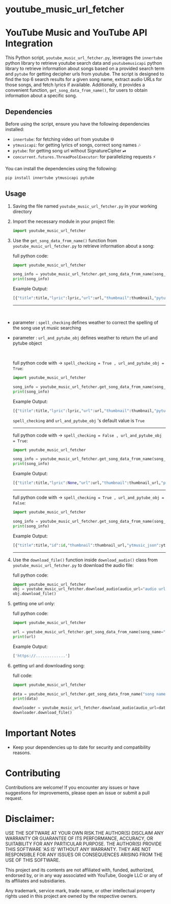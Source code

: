 # youtube_music_url_fetcher

# YouTube Music and YouTube API Integration

This Python script, `youtube_music_url_fetcher.py`, leverages the `innertube` python library to retrieve youtube search data and `youtubemusicapi` python library to retrieve information about songs based on a provided search term and `pytube` for getting decipher urls from youtube. The script is designed to find the top 6 search results for a given song name, extract audio URLs for those songs, and fetch lyrics if available. Additionally, it provides a convenient function, `get_song_data_from_name()`, for users to obtain information about a specific song.

## Dependencies

Before using the script, ensure you have the following dependencies installed:

- `innertube`: for fetching video url from youtube 🌐
- `ytmusicapi`: for getting lyrics of songs, correct song names 🎶
- `pytube`: for getting song url without SignatureCipher ⏯
- `concurrent.futures.ThreadPoolExecutor`: for parallelizing requests ⚡

You can install the dependencies using the following:

```bash
pip install innertube ytmusicapi pytube
```

## Usage
1. Saving the file named `youtube_music_url_fetcher.py` in your working directory
   
2. Import the necessary module in your project file:

   ```python
   import youtube_music_url_fetcher
   ```
   
3. Use the `get_song_data_from_name()` function from `youtube_music_url_fetcher.py` to retrieve information about a song:

   full python code: 
   ```python
   import youtube_music_url_fetcher

   song_info = youtube_music_url_fetcher.get_song_data_from_name(song_name="song name ")
   print(song_info)
   ```

   Example Output:
   
   ```python
   [{"title":title,"lyric":lyric,"url":url,"thumbnail":thumbnail,"pytube_obj":pytube_obj}]
   ```
   
   ***
   <br>
   
- parameter : `spell_checking` defines weather to correct the spelling of the song use yt music searching 

- parameter : `url_and_pytube_obj` defines weather to return the url and pytube object

   <br>

   full python code with -> `spell_checking = True , url_and_pytube_obj = True`: 

   
   ```python
   import youtube_music_url_fetcher

   song_info = youtube_music_url_fetcher.get_song_data_from_name(song_name="song name",spell_checking=True,url_and_pytube_obj=True)
   print(song_info)
   ```

   Example Output:

   ```python
   [{"title":title,"lyric":lyric,"url":url,"thumbnail":thumbnail,"pytube_obj":pytube_obj}]
   ```

   `spell_checking` and `url_and_pytube_obj` 's default value is `True`

   ***

   
   full python code with -> `spell_checking = False , url_and_pytube_obj = True`: 

   
   ```python
   import youtube_music_url_fetcher

   song_info = youtube_music_url_fetcher.get_song_data_from_name(song_name="song name",spell_checking=False,url_and_pytube_obj=True)
   print(song_info)
   ```

   Example Output:

   ```python
   [{"title":title,"lyric":None,"url":url,"thumbnail":thumbnail_url,"pytube_obj":pytube_obj}]
   ```

   ***


   full python code with -> `spell_checking = True , url_and_pytube_obj = False`: 

   
   ```python
   import youtube_music_url_fetcher

   song_info = youtube_music_url_fetcher.get_song_data_from_name(song_name="song name",spell_checking=True,url_and_pytube_obj=False)
   print(song_info)
   ```

   Example Output:

   ```python
   [{"title":title,"id":id,"thumbnail":thumbnail_url,"ytmusic_json":ytm}]
   ```

   ***

   
4. Use the `download_file()` function inside `download_audio()` class from `youtube_music_url_fetcher.py` to download the audio file:

   full python code: 
   ```python
   import youtube_music_url_fetcher
   obj = youtube_music_url_fetcher.download_audio(audio_url="audio url extracted using this lib",file_name="name of file",del_file="for deleting the existing file with the same file name // pass a bool(True/False)")
   obj.download_file()
   ```
5. getting one url only:

   full python code: 
   ```python
   import youtube_music_url_fetcher

   url = youtube_music_url_fetcher.get_song_data_from_name(song_name="song name", url_only=True)
   print(url)
   ```

   Example Output:

   ```python
   ['https://.............']
   ```
   
6. getting url and downloading song:
   
   full code:
   ```python
   import youtube_music_url_fetcher
   
   data = youtube_music_url_fetcher.get_song_data_from_name("song name ")
   print(data)
   
   downloader = youtube_music_url_fetcher.download_audio(audio_url=data[0]['url'],file_name="hi0.mp3",del_file=True)
   downloader.download_file()
   ```
   
# Important Notes

- Keep your dependencies up to date for security and compatibility reasons.

# Contributing

Contributions are welcome! If you encounter any issues or have suggestions for improvements, please open an issue or submit a pull request.


# Disclaimer:

USE THE SOFTWARE AT YOUR OWN RISK.THE AUTHOR(S) DISCLAIM ANY WARRANTY OR GUARANTEE OF ITS PERFORMANCE, ACCURACY, OR SUITABILITY FOR ANY PARTICULAR PURPOSE.
THE AUTHOR(S) PROVIDE THIS SOFTWARE 'AS IS' WITHOUT ANY WARRANTY. THEY ARE NOT RESPONSIBLE FOR ANY ISSUES OR CONSEQUENCES ARISING FROM THE USE OF THIS SOFTWARE.

This project and its contents are not affiliated with, funded, authorized, endorsed by, or in any way associated with YouTube, Google LLC or any of its affiliates and subsidiaries.

Any trademark, service mark, trade name, or other intellectual property rights used in this project are owned by the respective owners.
